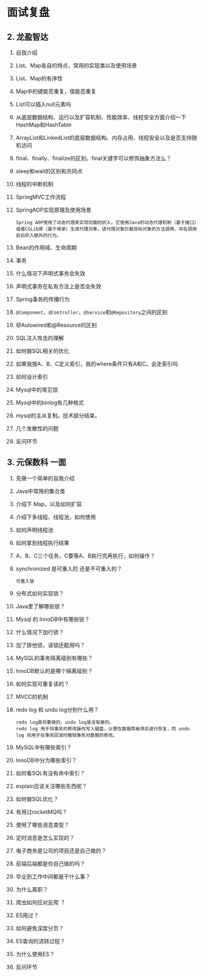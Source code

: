 # 面试复盘

## 2. 龙盈智达

1. 自我介绍

2. List、Map各自的特点，常用的实现类以及使用场景

3. List、Map的有序性

4. Map中的键能否重复，值能否重复

5. List可以插入null元素吗

6. 从底层数据结构、运行以及扩容机制、性能效率、线程安全方面介绍一下HashMap和HashTable

7. ArrayList和LinkedList的底层数据结构、内存占用、线程安全以及是否支持随机访问

8. final、finally、finalize的区别。final关键字可以修饰抽象方法么？

9. sleep和wait的区别和共同点

10. 线程的中断机制

11. SpringMVC工作流程

12. SpringAOP实现原理及使用场景

    ```
    Spring AOP使用了动态代理来实现切面的织入。它使用Java的动态代理机制（基于接口）或者CGLib库（基于继承）生成代理对象，该代理对象拦截目标对象的方法调用，并在调用前后织入额外的行为。
    ```

13. Bean的作用域、生命周期

14. 事务

15. 什么情况下声明式事务会失效

16. 声明式事务在私有方法上是否会失效

17. Spring事务的传播行为

18. `@Component`、`@Controller`、`@Service`和`@Repository`之间的区别

19. @Autowired和@Resource的区别

20. SQL注入攻击的理解

21. 如何做SQL相关的优化

22. 如果我按A、B、C定义索引，我的where条件只有A和C，会走索引吗

23. 如何设计索引

24. Mysql中的常见锁

25. Mysql中的binlog有几种格式

26. mysql的主从复制。技术部分结束。

27. 几个发散性的问题

28. 反问环节

## 3. 元保数科 一面

1. 先做一个简单的自我介绍

2. Java中常用的集合类

3. 介绍下 Map，以及如何扩容

4. 介绍下多线程、线程池，如何使用

5. 如何声明线程池

6. 如何拿到线程执行结果

7. A、B、C三个任务，C要等A、B执行完再执行，如何操作？

8. synchronized 是可重入的 还是不可重入的？

   ```
   可重入锁
   ```

9. 分布式如何实现锁？

10. Java里了解哪些锁？

11. Mysql 的 InnoDB中有哪些锁？

12. 什么情况下加行锁？

13. 加了排他锁，读锁还能用吗？

14. MySQL的事务隔离级别有哪些？

15. InnoDB默认的是哪个隔离级别？

16. 如何实现可重复读的？

17. MVCC的机制

18. redo log 和 undo log分别什么用？

    ```
    redo log是将要做的，undo log是没有做的。
    redo log 用于将事务的修改操作写入磁盘，以便在数据库崩溃后进行恢复，而 undo log 则用于在事务回滚时撤销事务对数据的修改。
    ```

19. MySQL中有哪些索引？

20. InnoDB中分为哪些索引？

21. 如何看SQL有没有命中索引？

22. explain应该关注哪些东西呢？

23. 如何做SQL优化？

24. 有用过rocketMQ吗？

25. 使用了哪些消息类型？

26. 定时消息是怎么实现的？

27. 电子商务是公司的项目还是自己做的？

28. 前端后端都是你自己做的吗？

29. 毕业到工作中间都是干什么事？

30. 为什么离职？

31. 爬虫如何应对反爬 ？

32. ES用过？

33. 如何避免深度分页？

34. ES查询的流转过程？

35. 为什么使用ES？

36. 反问环节